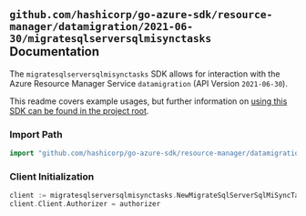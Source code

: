 
## `github.com/hashicorp/go-azure-sdk/resource-manager/datamigration/2021-06-30/migratesqlserversqlmisynctasks` Documentation

The `migratesqlserversqlmisynctasks` SDK allows for interaction with the Azure Resource Manager Service `datamigration` (API Version `2021-06-30`).

This readme covers example usages, but further information on [using this SDK can be found in the project root](https://github.com/hashicorp/go-azure-sdk/tree/main/docs).

### Import Path

```go
import "github.com/hashicorp/go-azure-sdk/resource-manager/datamigration/2021-06-30/migratesqlserversqlmisynctasks"
```


### Client Initialization

```go
client := migratesqlserversqlmisynctasks.NewMigrateSqlServerSqlMiSyncTasksClientWithBaseURI("https://management.azure.com")
client.Client.Authorizer = authorizer
```

